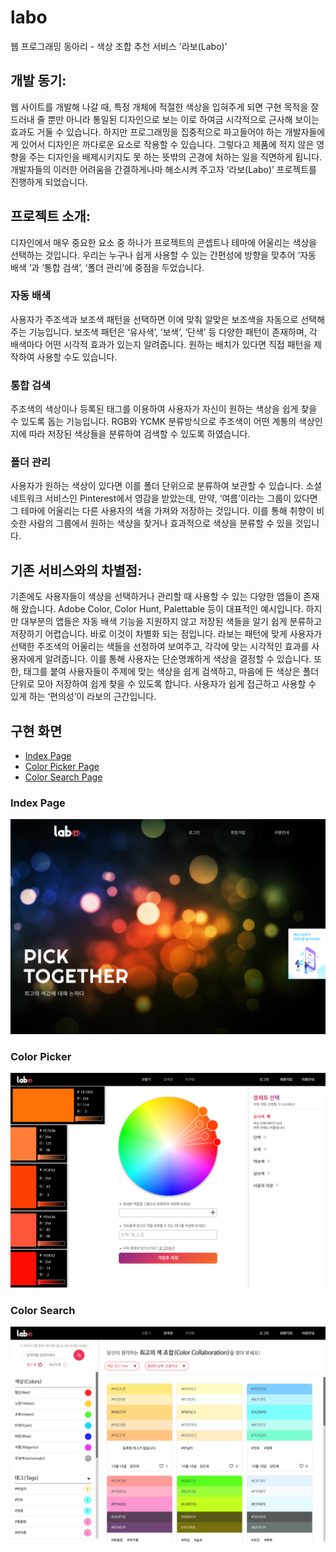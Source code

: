# labo
웹 프로그래밍 동아리 - 색상 조합 추천 서비스 '라보(Labo)'


## 개발 동기:
웹 사이트를 개발해 나갈 때, 특정 개체에 적절한 색상을 입혀주게 되면 구현 목적을 잘 드러내 줄 뿐만 아니라 통일된 디자인으로 보는 이로 하여금 시각적으로 근사해 보이는 효과도 거둘 수 있습니다. 하지만 프로그래밍을 집중적으로 파고들어야 하는 개발자들에게 있어서 디자인은 까다로운 요소로 작용할 수 있습니다. 그렇다고 제품에 적지 않은 영향을 주는 디자인을 배제시키지도 못 하는 뜻밖의 곤경에 처하는 일을 직면하게 됩니다. 개발자들의 이러한 어려움을 간결하게나마 해소시켜 주고자 ‘라보(Labo)’ 프로젝트를 진행하게 되었습니다.

## 프로젝트 소개:
디자인에서 매우 중요한 요소 중 하나가 프로젝트의 콘셉트나 테마에 어울리는 색상을 선택하는 것입니다. 우리는 누구나 쉽게 사용할 수 있는 간편성에 방향을 맞추어 ‘자동 배색 ’과 ‘통합 검색’, ‘폴더 관리’에 중점을 두었습니다.

### 자동 배색
사용자가 주조색과 보조색 패턴을 선택하면 이에 맞춰 알맞은 보조색을 자동으로 선택해 주는 기능입니다. 보조색 패턴은 ‘유사색’, ‘보색’, ‘단색’ 등 다양한 패턴이 존재하며, 각 배색마다 어떤 시각적 효과가 있는지 알려줍니다. 원하는 배치가 있다면 직접 패턴을 제작하여 사용할 수도 있습니다.

### 통합 검색
주조색의 색상이나 등록된 태그를 이용하여 사용자가 자신이 원하는 색상을 쉽게 찾을 수 있도록 돕는 기능입니다. RGB와 YCMK 분류방식으로 주조색이 어떤 계통의 색상인지에 따라 저장된 색상들을 분류하여 검색할 수 있도록 하였습니다.

### 폴더 관리
사용자가 원하는 색상이 있다면 이를 폴더 단위으로 분류하여 보관할 수 있습니다. 소셜 네트워크 서비스인 Pinterest에서 영감을 받았는데, 만약, ‘여름’이라는 그룹이 있다면 그 테마에 어울리는 다른 사용자의 색을 가져와 저장하는 것입니다.  이를 통해 취향이 비슷한 사람의 그룹에서 원하는 색상을 찾거나 효과적으로 색상을 분류할 수 있을 것입니다.

## 기존 서비스와의 차별점:
기존에도 사용자들이 색상을 선택하거나 관리할 때 사용할 수 있는 다양한 앱들이 존재해 왔습니다. Adobe Color, Color Hunt, Palettable 등이 대표적인 예시입니다. 하지만 대부분의 앱들은 자동 배색 기능을 지원하지 않고 저장된 색들을 알기 쉽게 분류하고 저장하기 어렵습니다.
바로 이것이 차별화 되는 점입니다. 라보는 패턴에 맞게 사용자가 선택한 주조색의 어울리는 색들을 선정하여 보여주고, 각각에 맞는 시각적인 효과를 사용자에게 알려줍니다. 이를 통해 사용자는 단순명쾌하게 색상을 결정할 수 있습니다. 
또한, 태그를 붙여 사용자들이 주제에 맞는 색상을 쉽게 검색하고, 마음에 든 색상은 폴더 단위로 모아 저장하여 쉽게 찾을 수 있도록 합니다.
사용자가 쉽게 접근하고 사용할 수 있게 하는 ‘편의성’이 라보의 근간입니다.

## 구현 화면

* [Index Page](#Index-Page)
* [Color Picker Page](#Color-Picker)
* [Color Search Page](#Color-Search)

### Index Page

![인덱스 페이지](/captures/index.png)

### Color Picker

![색 선택 페이지](/captures/picker.png)

### Color Search

![색 검색 페이지](/captures/search.png)